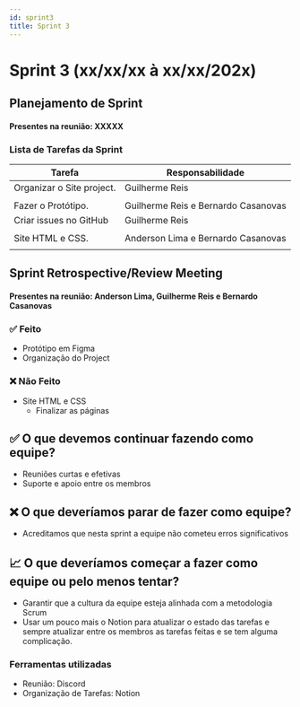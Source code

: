 ```yaml
---
id: sprint3
title: Sprint 3
---
```

# Sprint 3 (xx/xx/xx à xx/xx/202x)

## Planejamento de Sprint

#### Presentes na reunião: XXXXX

### Lista de Tarefas da Sprint

| Tarefa                                                                                       | Responsabilidade |
| -------------------------------------------------------------------------------------------- | ---------------- |
| Organizar o Site project.                                                                    | Guilherme Reis
            |
| Fazer o Protótipo.                                          | Guilherme Reis e Bernardo Casanovas              |
| Criar issues no GitHub                                                              | Guilherme Reis
              |
| Site HTML e CSS.                                         | Anderson Lima e Bernardo Casanovas
              |

## Sprint Retrospective/Review Meeting

#### Presentes na reunião: Anderson Lima, Guilherme Reis e Bernardo Casanovas

### ✅ Feito
- Protótipo em Figma
- Organização do Project

### ❌ Não Feito
- Site HTML e CSS
    - Finalizar as páginas


## ✅ O que devemos continuar fazendo como equipe?
- Reuniões curtas e efetivas
- Suporte e apoio entre os membros

## ❌ O que deveríamos parar de fazer como equipe?
- Acreditamos que nesta sprint a equipe não cometeu erros significativos


## 📈 O que deveríamos começar a fazer como equipe ou pelo menos tentar?
- Garantir que a cultura da equipe esteja alinhada com a metodologia Scrum
- Usar um pouco mais o Notion para atualizar o estado das tarefas e sempre atualizar entre os membros as tarefas feitas e se tem alguma complicação.


### Ferramentas utilizadas

- Reunião: Discord
- Organização de Tarefas: Notion

